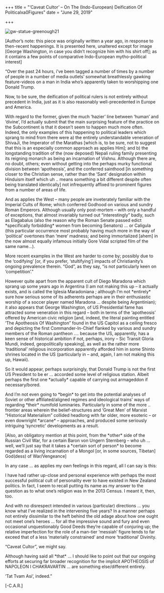 +++
title = "‘Caveat Cultor’ – On The (Indo-European) Deification Of Politicalxa0Figures"
date = "June 29, 2019"

+++


![gw-statue-greenough21](https://aryaakasha.files.wordpress.com/2019/06/gw-statue-greenough21.jpg?w=353&h=460)

\[Author’s note: this piece was originally written a year ago, in
response to then-recent happenings. It is presented here, unaltered
except for image \[George Washington, in case you didn’t recognize him
with his shirt off\]; as it contains a few points of comparative
Indo-European mytho-political interest\]



“Over the past 24 hours, i’ve been tagged a number of times by a number
of people in a number of media outlets’ somewhat breathlessly gawking
feature-videos on a man in India who’s apparently taken to worshipping
one Donald Trump.



Now, to be sure, the deification of political rulers is not entirely
without precedent in India, just as it is also reasonably
well-precedented in Europe and America.



With regard to the former, given the much ‘hazier’ line between ‘human’
and ‘divine’, I’d actually submit that the main surprising feature of
the practice on the Subcontinent is that it doesn’t seem to happen much
more often. Indeed, the only examples of this happening to political
leaders which sprang to mind from there were a) the entirely
understandable veneration of ShivaJi, the Imperator of the Marathas
\[which is, to be sure, not to suggest that this is an especially common
approach as applies Him\]; and b) the longstanding tradition of the (now
deposed) Nepali ruling family presenting its reigning monarch as being
an incarnation of Vishnu. Although there are, no doubt, others; even
without getting into the perhaps murky functional division between
‘apotheosis’, and the conferred sainthood \[in something closer to the
Christian sense, rather than the ‘Sant’ designation within Hinduism
itself which uh .. means something a bit different despite often being
translated identically\] not infrequently affixed to prominent figures
from a number of areas of life.



And as applies the West – many people are inveterately familiar with the
Imperial Cults of Rome; which conferred Godhood on various and sundry
Roman Emperors. Although usually only post-mortem – with only a handful
of exceptions, that almost invariably turned out “interestingly” badly,
such as Elagabalus (also the reason why the Roman Senate passed edict
\*specifically forbidding\* women from becoming Senators) … or Caligula
(this particular occurrence most probably having much more in the way of
‘political’ overtones than ‘mere’ madness; and being immortalized
\[ahem\] in the now almost equally infamous initially Gore Vidal
scripted film of the same name…).



More recent examples in the West are harder to come by; possibly due to
the ‘codifying’ \[or, if you prefer, ‘stultifying’\] impacts of
Christianity’s ongoing prevalence therein. “God”, as they say, “is not
particularly keen on ‘competition’.”



However quite apart from the apparent cult of Diego Maradona which
sprang up some years ago in Argentina (I am not making this up – it
actually exists, and is called the Iglesia Maradoniana ; although I’m
not \*entirely\* sure how serious some of its adherents perhaps are in
their enthusiastic worship of a soccer player named Maradona … despite
being Argentinian); it also appears that George Washington, of US
Presidential fame has attracted some veneration in this regard – both in
terms of the ‘apotheosis’ offered by American civic religion \[and,
indeed, the literal painting entitled ‘The Apotheosis Of Washington”
found in the US Capitol as a ceiling fresco and depicting the first
Commander-In-Chief flanked by various and sundry members of the Roman
pantheon …. because the US, apparently, has a keen sense of historical
ambition if not, perhaps, irony – Sic Transit Gloria Mundi, indeed,
geopolitically speaking\], as well as the rather more ‘traditional’
religious incorporation apparently afforded him in some Shinto shrines
located in the US (particularly in – and, again, I am not making this
up, Hawaii).



So it would appear, perhaps surprisingly, that Donald Trump is not the
first US President to be er … accorded some level of religious station.
Albeit perhaps the first one \*actually\* capable of carrying out
armageddon if necessary/bored.



And I’m not even going to \*begin\* to get into the potential analyses
of Soviet or other affiliated/aligned regimes and ideological trains’
ways of regarding \*their\* numifold luminaries. Particularly in some of
the more .. frontier areas wherein the belief-structures and ‘Great Men’
of Marxist “Historical Materialism” collided headlong with far older,
more esoteric – or even downright \*arcane\* – approaches, and produced
some seriously intriguing ‘syncretic’ developments as a result.



\[Also, an obligatory mention at this point, from the \*other\* side of
the Russian Civil War, for a certain Baron von Ungern Sternberg – who uh
… well, we’ll just say that it takes a \*certain sort of person\* to
become regarded as a living incarnation of a Mongol \[or, in some
sources, Tibetan\] God(dess) of War/Vengeance\]



In any case … as applies my own feelings in this regard, all I can say
is this:



I have had rather up-close and personal experience with perhaps the most
successful political cult of personality ever to have existed in New
Zealand politics. In fact, I seem to recall putting its name as my
answer to the question as to what one’s religion was in the 2013 Census.
I meant it, then, too.



And with no disrespect intended in various (particular) directions … you
know what I’ve realized in the intervening five years? In a manner
perhaps not entirely dissimilar to the heft behind the old adage about
how one ought not meet one’s heroes … for all the impressive sound and
fury and even occasional unquestionably Good Deeds they’re capable of
conjuring up; the relative imperfection for the role of a man-tier
‘messiah’ figure tends to far exceed that of a less ‘materially
constrained’ and more ‘traditional’ Divinity.



“Caveat Cultor”, we might say.



Although having said all \*that\* … I should like to point out that our
ongoing efforts at securing far broader recognition for the implicit
APOTHEOSIS of NAPOLEON I CHAKRAVARTIN … are something else/different
entirely.



‘Tat Tvam Asi’, indeed.”



\[-C.A.R.\]

